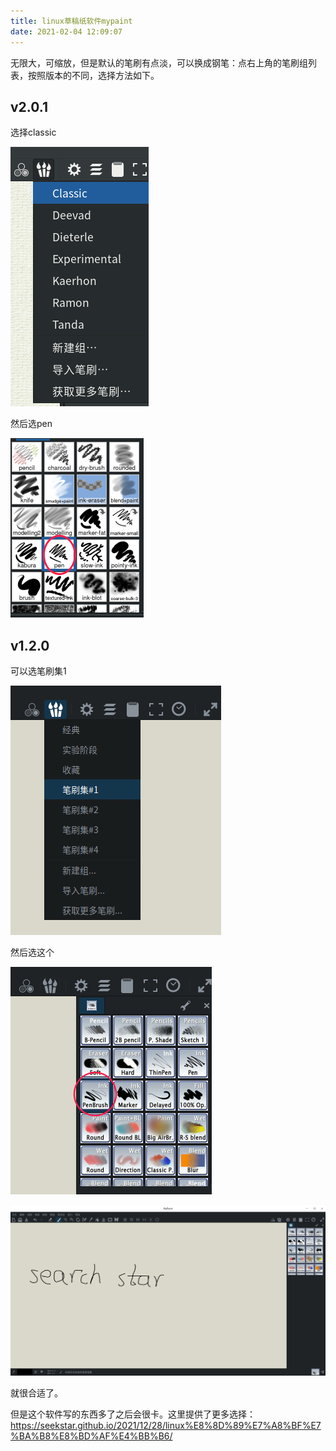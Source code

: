 ```yaml
---
title: linux草稿纸软件mypaint
date: 2021-02-04 12:09:07
---
```


无限大，可缩放，但是默认的笔刷有点淡，可以换成钢笔：点右上角的笔刷组列表，按照版本的不同，选择方法如下。

## v2.0.1

选择classic

![在这里插入图片描述](linux草稿纸软件mypaint/20210610190636220.png)

然后选pen

![在这里插入图片描述](linux草稿纸软件mypaint/20210610190717218.png)

## v1.2.0

可以选笔刷集1

![在这里插入图片描述](linux草稿纸软件mypaint/20210204120119344.png)

然后选这个

![在这里插入图片描述](linux草稿纸软件mypaint/20210204120210692.png)

![在这里插入图片描述](linux草稿纸软件mypaint/20210204120320518.png)

就很合适了。

但是这个软件写的东西多了之后会很卡。这里提供了更多选择：<https://seekstar.github.io/2021/12/28/linux%E8%8D%89%E7%A8%BF%E7%BA%B8%E8%BD%AF%E4%BB%B6/>
